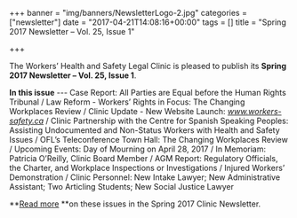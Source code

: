 +++
banner = "img/banners/NewsletterLogo-2.jpg"
categories = ["newsletter"]
date = "2017-04-21T14:08:16+00:00"
tags = []
title = "Spring 2017 Newsletter – Vol. 25, Issue 1"

+++


The Workers’ Health and Safety Legal Clinic is pleased to publish its **Spring 2017 Newsletter – Vol. 25, Issue 1**.


**In this issue** --- Case Report: All Parties are Equal before the Human Rights Tribunal / Law Reform - Workers’ Rights in Focus: The Changing Workplaces Review / Clinic Update - New Website Launch: *www.workers-safety.ca* / Clinic Partnership with the Centre for Spanish Speaking Peoples: Assisting Undocumented and Non-Status Workers with Health and Safety Issues / OFL’s Teleconference Town Hall: The Changing Workplaces Review / Upcoming Events: Day of Mourning on April 28, 2017 / In Memoriam: Patricia O’Reilly, Clinic Board Member / AGM Report: Regulatory Officials, the Charter, and Workplace Inspections or Investigations / Injured Workers’ Demonstration / Clinic Personnel: New Intake Lawyer; New Administrative Assistant; Two Articling Students; New Social Justice Lawyer


**[Read more](https://s3.amazonaws.com/newsletter.workers-safety.ca/newsletters/Clinic+Newsletters/2010-present/Vol+25%2C+No+1%2C+Spring+2017/WHSLCnewsletter-Spring+2017-Vol+25+Issue+1.pdf) **on these issues in the Spring 2017 Clinic Newsletter.